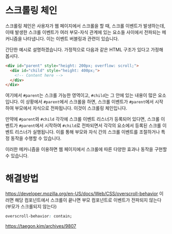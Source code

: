 # 스크롤링 체인

스크롤링 체인은 사용자가 웹 페이지에서 스크롤을 할 때, 스크롤 이벤트가 발생하는데, 이때 발생한 스크롤 이벤트가 여러 부모-자식 관계에 있는 요소들 사이에서 전파되는 메커니즘을 나타냅니다. 이는 이벤트 버블링과 관련이 있습니다.

간단한 예시로 설명하겠습니다. 가정적으로 다음과 같은 HTML 구조가 있다고 가정해봅시다.

```html
<div id="parent" style="height: 200px; overflow: scroll;">
  <div id="child" style="height: 400px;">
    <!-- Content here -->
  </div>
</div>
```

여기에서 `#parent`는 스크롤 가능한 영역이고, `#child`는 그 안에 있는 내용이 많은 요소입니다. 이 상황에서 `#parent`에서 스크롤을 하면, 스크롤 이벤트가 `#parent`에서 시작하여 부모에서 자식으로 전파됩니다. 이것이 스크롤링 체인입니다.

만약에 `#parent`와 `#child` 각각에 스크롤 이벤트 리스너가 등록되어 있다면, 스크롤 이벤트가 `#parent`에서 시작하여 `#child`로 전파되면서 각각의 요소에서 등록된 스크롤 이벤트 리스너가 실행됩니다. 이를 통해 부모와 자식 간의 스크롤 이벤트를 조절하거나 특정 동작을 수행할 수 있습니다.

이러한 메커니즘을 이용하면 웹 페이지에서 스크롤에 따른 다양한 효과나 동작을 구현할 수 있습니다.

# 해결방법

https://developer.mozilla.org/en-US/docs/Web/CSS/overscroll-behavior
이러면 해당 컴포넌트에서 스크롤이 끝나면 부모 컴포넌트로 이벤트가 전파되지 않는다(부모가 스크롤되지 않는다)

```css
overscroll-behavior: contain;
```

https://taegon.kim/archives/9807

